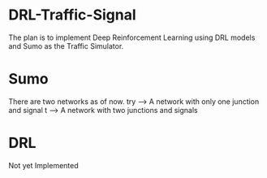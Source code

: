# DRL-Traffic-Signal
The plan is to implement Deep Reinforcement Learning using DRL models and Sumo as the Traffic Simulator.
# Sumo
There are two networks as of now.
try --> A network with only one junction and signal
t --> A network with two junctions and signals
# DRL
Not yet Implemented
